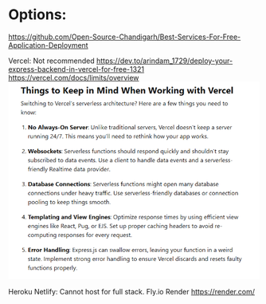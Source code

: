 # Options:

https://github.com/Open-Source-Chandigarh/Best-Services-For-Free-Application-Deployment

Vercel: Not recommended
https://dev.to/arindam_1729/deploy-your-express-backend-in-vercel-for-free-1321
https://vercel.com/docs/limits/overview
![alt text](image.png)

Heroku
Netlify: Cannot host for full stack.
Fly.io
Render https://render.com/
